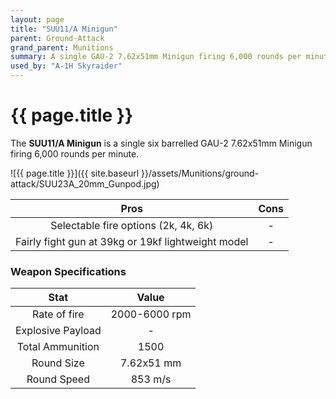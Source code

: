 ```yaml
---
layout: page
title: "SUU11/A Minigun"
parent: Ground-Attack
grand_parent: Munitions
summary: A single GAU-2 7.62x51mm Minigun firing 6,000 rounds per minute.
used_by: "A-1H Skyraider"
---
```


# {{ page.title }}

The **SUU11/A Minigun** is a single six barrelled GAU-2 7.62x51mm Minigun firing 6,000 rounds per minute.

![{{ page.title }}]({{ site.baseurl }}/assets/Munitions/ground-attack/SUU23A_20mm_Gunpod.jpg)

| Pros | Cons |
| :---: | :---: |
| Selectable fire options (2k, 4k, 6k) | - |
| Fairly fight gun at 39kg or 19kf lightweight model | - |

### Weapon Specifications

| Stat | Value |
|:-----:|:-----:|
| Rate of fire | 2000-6000 rpm |
| Explosive Payload | - |
| Total Ammunition | 1500 |
| Round Size | 7.62x51 mm  |
| Round Speed | 853 m/s |
